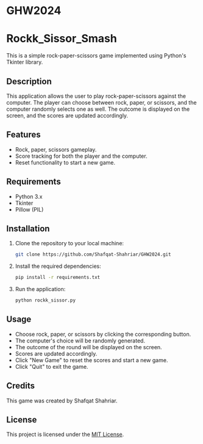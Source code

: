 # GHW2024

# Rockk_Sissor_Smash

This is a simple rock-paper-scissors game implemented using Python's Tkinter library.

## Description

This application allows the user to play rock-paper-scissors against the computer. The player can choose between rock, paper, or scissors, and the computer randomly selects one as well. The outcome is displayed on the screen, and the scores are updated accordingly.

## Features

- Rock, paper, scissors gameplay.
- Score tracking for both the player and the computer.
- Reset functionality to start a new game.

## Requirements

- Python 3.x
- Tkinter
- Pillow (PIL)

## Installation

1. Clone the repository to your local machine:

    ```bash
    git clone https://github.com/Shafqat-Shahriar/GHW2024.git
    ```

2. Install the required dependencies:

    ```bash
    pip install -r requirements.txt
    ```

3. Run the application:

    ```bash
    python rockk_sissor.py
    ```

## Usage

- Choose rock, paper, or scissors by clicking the corresponding button.
- The computer's choice will be randomly generated.
- The outcome of the round will be displayed on the screen.
- Scores are updated accordingly.
- Click "New Game" to reset the scores and start a new game.
- Click "Quit" to exit the game.

## Credits

This game was created by Shafqat Shahriar.

## License

This project is licensed under the [MIT License](LICENSE).
